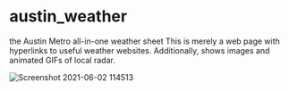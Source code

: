 # austin_weather
the Austin Metro all-in-one weather sheet
This is merely a web page with hyperlinks to useful weather websites. Additionally, shows images and animated GIFs of local radar.

![Screenshot 2021-06-02 114513](https://user-images.githubusercontent.com/16653971/120519254-06b67c00-c398-11eb-9626-febc6d879695.png)
